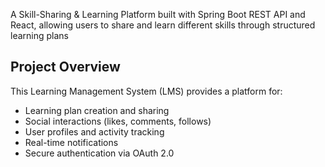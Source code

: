 A Skill-Sharing & Learning Platform built with Spring Boot REST API and React, allowing users to share and learn different skills through structured learning plans
## Project Overview

This Learning Management System (LMS) provides a platform for:
- Learning plan creation and sharing
- Social interactions (likes, comments, follows)
- User profiles and activity tracking
- Real-time notifications
- Secure authentication via OAuth 2.0
